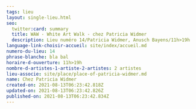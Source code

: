 ```yaml
---
tags: lieu
layout: single-lieu.html
seo:
  twitter:card: summary
  title: WAW - White Art Walk - chez Patricia Widmer
  description: Lieu numéro 14/Patricia Widmer, Anusch Bayens/11h>19h
language-link-choisir-accueil: site/index/accueil.md
numero-du-lieu: 14
phrase-blanche: bla bal
horaire-d-ouverture: 11h>19h
nombre-d-artistes-1-artiste-2-artistes: 2 artistes
lieu-associe: site/place/place-of-patricia-widmer.md
name: Chez Patricia Widmer
created-on: 2021-08-13T06:23:42.818Z
updated-on: 2021-08-13T06:23:42.826Z
published-on: 2021-08-13T06:23:42.834Z
---
```

